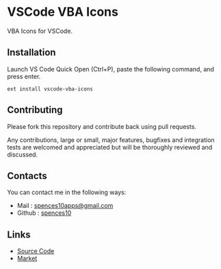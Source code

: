 # VSCode VBA Icons

VBA Icons for VSCode.

## Installation
Launch VS Code Quick Open (Ctrl+P), paste the following command, and press enter.
```
ext install vscode-vba-icons
```

## Contributing
Please fork this repository and contribute back using pull requests.

Any contributions, large or small, major features, bugfixes and integration tests are welcomed and appreciated but will be thoroughly reviewed and discussed.

## Contacts
You can contact me in the following ways: 
- Mail : [spences10apps@gmail.com](mailto:spences10apps@gmail.com)
- Github : [spences10](https://github.com/spences10)

## Links
- [Source Code](https://github.com/spences10/vscode-vba-icons)
- [Market](https://marketplace.visualstudio.com/items/spences10.vscode-vba-icons)